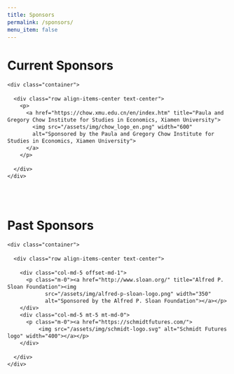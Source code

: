 ```yaml
---
title: Sponsors
permalink: /sponsors/
menu_item: false
---
```


# Current Sponsors

<section id="sponsors" class="sponsors section-bg">

    <div class="container">

      <div class="row align-items-center text-center">
        <p>
          <a href="https://chow.xmu.edu.cn/en/index.htm" title="Paula and Gregory Chow Institute for Studies in Economics, Xiamen University">
            <img src="/assets/img/chow_logo_en.png" width="600"
            alt="Sponsored by the Paula and Gregory Chow Institute for Studies in Economics, Xiamen University">
          </a>
        </p>

      </div>
    </div>

  </section>

<br>
<br>

# Past Sponsors

  <!-- Past Sponsors -->
  <section id="sponsors" class="sponsors section-bg">

    <div class="container">

      <div class="row align-items-center text-center">

        <div class="col-md-5 offset-md-1">
          <p class="m-0"><a href="http://www.sloan.org/" title="Alfred P. Sloan Foundation"><img
                src="/assets/img/alfred-p-sloan-logo.png" width="350"
                alt="Sponsored by the Alfred P. Sloan Foundation"></a></p>
        </div>
        <div class="col-md-5 mt-5 mt-md-0">
          <p class="m-0"><a href="https://schmidtfutures.com/">
              <img src="/assets/img/schmidt-logo.svg" alt="Schmidt Futures logo" width="400"></a></p>
        </div>

      </div>
    </div>

  </section>